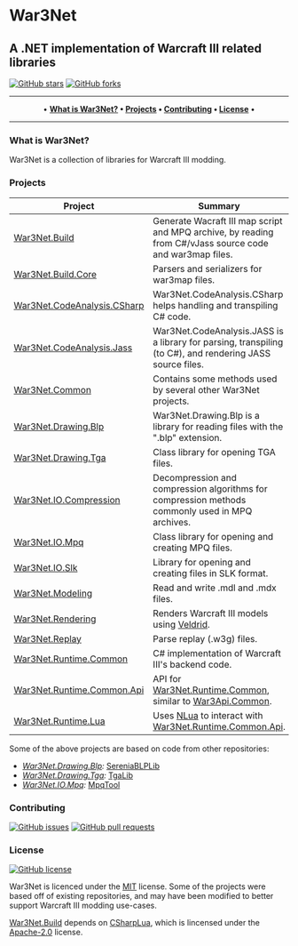 # War3Net
## A .NET implementation of Warcraft III related libraries

[![GitHub stars](https://img.shields.io/github/stars/Drake53/War3Net.svg)](https://github.com/Drake53/War3Net/stargazers)
[![GitHub forks](https://img.shields.io/github/forks/Drake53/War3Net.svg)](https://github.com/Drake53/War3Net/network/members)

---

<p align="center">
  •
  <b>
  <a href="#what-is-war3net">What is War3Net?</a> •
  <a href="#projects">Projects</a> •
  <a href="#contributing">Contributing</a> •
  <a href="#license">License</a>
  </b>
  •
</p>

---

### What is War3Net?

War3Net is a collection of libraries for Warcraft III modding.

### Projects

| Project                       | Summary                                                                                                   | NuGet                         |
| ----------------------------- | --------------------------------------------------------------------------------------------------------- | ----------------------------- |
| [War3Net.Build]               | Generate Wacraft III map script and MPQ archive, by reading from C#/vJass source code and war3map files.  | [![VBuild]][PBuild]           |
| [War3Net.Build.Core]          | Parsers and serializers for war3map files.                                                                | [![VBuildCore]][PBuildCore]   |
| [War3Net.CodeAnalysis.CSharp] | War3Net.CodeAnalysis.CSharp helps handling and transpiling C# code.                                       | [![VCodeCSharp]][PCodeCSharp] |
| [War3Net.CodeAnalysis.Jass]   | War3Net.CodeAnalysis.JASS is a library for parsing, transpiling (to C#), and rendering JASS source files. | [![VCodeJass]][PCodeJass]     |
| [War3Net.Common]              | Contains some methods used by several other War3Net projects.                                             | [![VCommon]][PCommon]         |
| [War3Net.Drawing.Blp]         | War3Net.Drawing.Blp is a library for reading files with the ".blp" extension.                             | [![VBlp]][PBlp]               |
| [War3Net.Drawing.Tga]         | Class library for opening TGA files.                                                                      | *Coming soon*                 |
| [War3Net.IO.Compression]      | Decompression and compression algorithms for compression methods commonly used in MPQ archives.           | [![VCompress]][PCompress]     |
| [War3Net.IO.Mpq]              | Class library for opening and creating MPQ files.                                                         | [![VMpq]][PMpq]               |
| [War3Net.IO.Slk]              | Library for opening and creating files in SLK format.                                                     | [![VSlk]][PSlk]               |
| [War3Net.Modeling]            | Read and write .mdl and .mdx files.                                                                       | *Coming soon*                 |
| [War3Net.Rendering]           | Renders Warcraft III models using [Veldrid].                                                              | *Coming soon*                 |
| [War3Net.Replay]              | Parse replay (.w3g) files.                                                                                | *Coming soon*                 |
| [War3Net.Runtime.Common]      | C# implementation of Warcraft III's backend code.                                                         | *Coming soon*                 |
| [War3Net.Runtime.Common.Api]  | API for [War3Net.Runtime.Common], similar to [War3Api.Common].                                            | *Coming soon*                 |
| [War3Net.Runtime.Lua]         | Uses [NLua] to interact with [War3Net.Runtime.Common.Api].                                                | *Coming soon*                 |

Some of the above projects are based on code from other repositories:
- *[War3Net.Drawing.Blp]:* [SereniaBLPLib](https://github.com/WoW-Tools/SereniaBLPLib)
- *[War3Net.Drawing.Tga]:* [TgaLib](https://github.com/shns/TgaLib)
- *[War3Net.IO.Mpq]:* [MpqTool](https://github.com/hazzik/MpqTool)

### Contributing

[![GitHub issues](https://img.shields.io/github/issues/Drake53/War3Net.svg)](https://github.com/Drake53/War3Net/issues)
[![GitHub pull requests](https://img.shields.io/github/issues-pr/Drake53/War3Net.svg)](https://github.com/Drake53/War3Net/pulls)

### License

[![GitHub license](https://img.shields.io/github/license/Drake53/War3Net.svg)](https://github.com/Drake53/War3Net/blob/master/LICENSE)

War3Net is licenced under the [MIT](LICENSE) license.
Some of the projects were based off of existing repositories, and may have been modified to better support Warcraft III modding use-cases.

[War3Net.Build] depends on [CSharpLua], which is lincensed under the [Apache-2.0](https://github.com/Drake53/CSharp.lua/blob/master/LICENSE) license.





[CSharpLua]: https://github.com/Drake53/CSharp.lua
[NLua]: https://github.com/NLua/NLua
[Veldrid]: https://github.com/mellinoe/veldrid
[War3Api.Common]: https://github.com/Drake53/War3Api/tree/master/src/War3Api.Common

[War3Net.Build]: https://github.com/Drake53/War3Net/tree/master/src/War3Net.Build
[War3Net.Build.Core]: https://github.com/Drake53/War3Net/tree/master/src/War3Net.Build.Core
[War3Net.CodeAnalysis.CSharp]: https://github.com/Drake53/War3Net/tree/master/src/War3Net.CodeAnalysis.CSharp
[War3Net.CodeAnalysis.Jass]: https://github.com/Drake53/War3Net/tree/master/src/War3Net.CodeAnalysis.Jass
[War3Net.Common]: https://github.com/Drake53/War3Net/tree/master/src/War3Net.Common
[War3Net.Drawing.Blp]: https://github.com/Drake53/War3Net/tree/master/src/War3Net.Drawing.Blp
[War3Net.Drawing.Tga]: https://github.com/Drake53/War3Net/tree/master/src/War3Net.Drawing.Tga
[War3Net.IO.Compression]: https://github.com/Drake53/War3Net/tree/master/src/War3Net.IO.Compression
[War3Net.IO.Mpq]: https://github.com/Drake53/War3Net/tree/master/src/War3Net.IO.Mpq
[War3Net.IO.Slk]: https://github.com/Drake53/War3Net/tree/master/src/War3Net.IO.Slk
[War3Net.Modeling]: https://github.com/Drake53/War3Net/tree/master/src/War3Net.Modeling
[War3Net.Rendering]: https://github.com/Drake53/War3Net/tree/master/src/War3Net.Rendering
[War3Net.Replay]: https://github.com/Drake53/War3Net/tree/master/src/War3Net.Replay
[War3Net.Runtime.Common]: https://github.com/Drake53/War3Net/tree/master/src/War3Net.Runtime.Common
[War3Net.Runtime.Common.Api]: https://github.com/Drake53/War3Net/tree/master/src/War3Net.Runtime.Common.Api
[War3Net.Runtime.Lua]: https://github.com/Drake53/War3Net/tree/master/src/War3Net.Runtime.Lua

[PBuild]: https://www.nuget.org/packages/War3Net.Build
[PBuildCore]: https://www.nuget.org/packages/War3Net.Build.Core
[PCodeCSharp]: https://www.nuget.org/packages/War3Net.CodeAnalysis.CSharp 
[PCodeJass]: https://www.nuget.org/packages/War3Net.CodeAnalysis.Jass
[PCommon]: https://www.nuget.org/packages/War3Net.Common
[PBlp]: https://www.nuget.org/packages/War3Net.Drawing.Blp
[PTga]: https://www.nuget.org/packages/War3Net.Drawing.Tga
[PCompress]: https://www.nuget.org/packages/War3Net.IO.Compression
[PMpq]: https://www.nuget.org/packages/War3Net.IO.Mpq
[PSlk]: https://www.nuget.org/packages/War3Net.IO.Slk
[PModel]: https://www.nuget.org/packages/War3Net.Modeling
[PRender]: https://www.nuget.org/packages/War3Net.Rendering
[PReplay]: https://www.nuget.org/packages/War3Net.Replay
[PRuntime]: https://www.nuget.org/packages/War3Net.Runtime.Common
[PCommonApi]: https://www.nuget.org/packages/War3Net.Runtime.Common.Api
[PRuntimeLua]: https://www.nuget.org/packages/War3Net.Runtime.Lua

[VBuild]: https://img.shields.io/nuget/v/War3Net.Build.svg
[VBuildCore]: https://img.shields.io/nuget/v/War3Net.Build.Core.svg
[VCodeCSharp]: https://img.shields.io/nuget/v/War3Net.CodeAnalysis.CSharp.svg 
[VCodeJass]: https://img.shields.io/nuget/v/War3Net.CodeAnalysis.Jass.svg
[VCommon]: https://img.shields.io/nuget/v/War3Net.Common.svg
[VBlp]: https://img.shields.io/nuget/v/War3Net.Drawing.Blp.svg
[VTga]: https://img.shields.io/nuget/v/War3Net.Drawing.Tga.svg
[VCompress]: https://img.shields.io/nuget/v/War3Net.IO.Compression.svg
[VMpq]: https://img.shields.io/nuget/v/War3Net.IO.Mpq.svg
[VSlk]: https://img.shields.io/nuget/v/War3Net.IO.Slk.svg
[VModel]: https://img.shields.io/nuget/v/War3Net.Modeling.svg
[VRender]: https://img.shields.io/nuget/v/War3Net.Rendering.svg
[VReplay]: https://img.shields.io/nuget/v/War3Net.Replay.svg
[VRuntime]: https://img.shields.io/nuget/v/War3Net.Runtime.Common.svg
[VCommonApi]: https://img.shields.io/nuget/v/War3Net.Runtime.Common.Api.svg
[VRuntimeLua]: https://img.shields.io/nuget/v/War3Net.Runtime.Lua.svg
